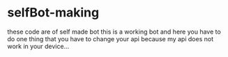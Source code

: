 # selfBot-making
these code are of self made bot
this is a working bot and here you have to do one thing that you have to change your api because  my api does not work in your device...
